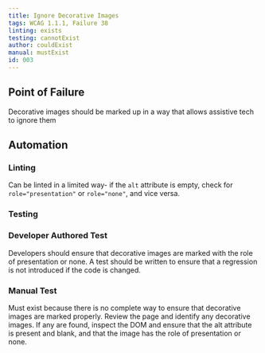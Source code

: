 ```yaml
---
title: Ignore Decorative Images
tags: WCAG 1.1.1, Failure 38
linting: exists 
testing: cannotExist
author: couldExist
manual: mustExist
id: 003
---
```

## Point of Failure
Decorative images should be marked up in a way that allows assistive tech to ignore them

## Automation

### Linting
Can be linted in a limited way- if the `alt` attribute is empty, check for `role="presentation"` or `role="none"`, and vice versa. 

### Testing

### Developer Authored Test
Developers should ensure that decorative images are marked with the role of presentation or none. A test should be written to ensure that a regression is not introduced if the code is changed.

### Manual Test
Must exist because there is no complete way to ensure that decorative images are marked properly. Review the page and identify any decorative images. If any are found, inspect the DOM and ensure that the alt attribute is present and blank, and that the image has the role of presentation or none. 